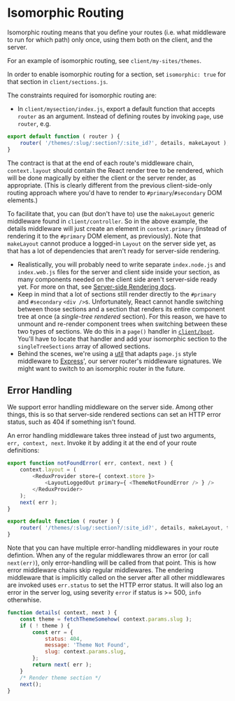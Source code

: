 # Isomorphic Routing

Isomorphic routing means that you define your routes (i.e. what middleware to
run for which path) only once, using them both on the client, and the server.

For an example of isomorphic routing, see `client/my-sites/themes`.

In order to enable isomorphic routing for a section, set `isomorphic: true`
for that section in `client/sections.js`.

The constraints required for isomorphic routing are:

- In `client/mysection/index.js`, export a default function that accepts
  `router` as an argument. Instead of defining routes by invoking `page`, use
  `router`, e.g.

```js
export default function ( router ) {
	router( '/themes/:slug/:section?/:site_id?', details, makeLayout );
}
```

The contract is that at the end of each route's middleware chain, `context.layout`
should contain the React render tree to be rendered, which will be done magically
by either the client or the server render, as appropriate. (This is clearly
different from the previous client-side-only routing approach where you'd have
to render to `#primary`/`#secondary` DOM elements.)

To facilitate that, you can (but don't have to) use the `makeLayout`
generic middleware found in `client/controller`. So in the above example, the
details middleware will just create an element in `context.primary` (instead of
rendering it to the `#primary` DOM element, as previously).
Note that `makeLayout` cannot produce a logged-in `Layout` on the server side yet,
as that has a lot of dependencies that aren't ready for server-side rendering.

- Realistically, you will probably need to write separate `index.node.js` and
  `index.web.js` files for the server and client side inside your section, as many
  components needed on the client side aren't server-side ready yet. For more on
  that, see [Server-side Rendering docs](server-side-rendering.md).
- Keep in mind that a lot of sections still render directly to the `#primary` and
  `#secondary` `<div />`s. Unfortunately, React cannot handle switching between those
  sections and a section that renders its entire component tree at once (a _single-tree
  rendered_ section). For this reason, we have to unmount and re-render component
  trees when switching between these two types of sections. We do this in a `page()`
  handler in [`client/boot`](../client/boot/index.js). You'll have to locate that
  handler and add your isomorphic section to the `singleTreeSections` array of allowed sections.
- Behind the scenes, we're using a [util](../server/isomorphic-routing/README.md) that adapts `page.js` style middleware to [Express](https://expressjs.com/en/guide/routing.html)',
  our server router's middleware signatures. We might want to switch to an isomorphic
  router in the future.

## Error Handling

We support error handling middleware on the server side. Among other things, this is
so that server-side rendered sections can set an HTTP error status, such as 404 if something isn't found.

An error handling middleware takes three instead of just two arguments, `err, context, next`.
Invoke it by adding it at the end of your route definitions:

```js
export function notFoundError( err, context, next ) {
	context.layout = (
		<ReduxProvider store={ context.store }>
			<LayoutLoggedOut primary={ <ThemeNotFoundError /> } />
		</ReduxProvider>
	);
	next( err );
}

export default function ( router ) {
	router( '/themes/:slug/:section?/:site_id?', details, makeLayout, themeNotFound );
}
```

Note that you can have multiple error-handling middlewares in your route defintion. When any of the regular middlewares throw an error (or call `next(err)`), only error-handling will be called from that point. This is how error middleware chains skip regular middlewares. The endering middleware that is implicitly called on the server after all other middlewares are invoked uses `err.status` to set the HTTP error status. It will also log an error in the server log, using
severity `error` if status is >= 500, `info` otherwhise.

```js
function details( context, next ) {
	const theme = fetchThemeSomehow( context.params.slug );
	if ( ! theme ) {
		const err = {
			status: 404,
			message: 'Theme Not Found',
			slug: context.params.slug,
		};
		return next( err );
	}
	/* Render theme section */
	next();
}
```
